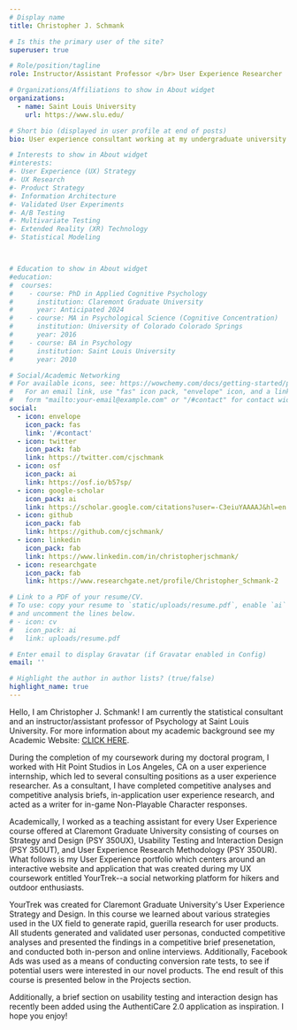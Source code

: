 ```yaml
---
# Display name
title: Christopher J. Schmank

# Is this the primary user of the site?
superuser: true

# Role/position/tagline
role: Instructor/Assistant Professor </br> User Experience Researcher 

# Organizations/Affiliations to show in About widget
organizations:
  - name: Saint Louis University
    url: https://www.slu.edu/

# Short bio (displayed in user profile at end of posts)
bio: User experience consultant working at my undergraduate university teaching Statistics and Cognitive Psychology. My academic research interests include psychometrics and statistical modeling, as well as the impact of regulating emotions and stress on cognitive ability. Learn more at my Academic Website **cjschmank.netlify.app**

# Interests to show in About widget
#interests:
#- User Experience (UX) Strategy 
#- UX Research
#- Product Strategy
#- Information Architecture
#- Validated User Experiments
#- A/B Testing 
#- Multivariate Testing
#- Extended Reality (XR) Technology
#- Statistical Modeling



# Education to show in About widget
#education:
#  courses:
#    - course: PhD in Applied Cognitive Psychology
#      institution: Claremont Graduate University
#      year: Anticipated 2024
#    - course: MA in Psychological Science (Cognitive Concentration)
#      institution: University of Colorado Colorado Springs
#      year: 2016
#    - course: BA in Psychology
#      institution: Saint Louis University
#      year: 2010

# Social/Academic Networking
# For available icons, see: https://wowchemy.com/docs/getting-started/page-builder/#icons
#   For an email link, use "fas" icon pack, "envelope" icon, and a link in the
#   form "mailto:your-email@example.com" or "/#contact" for contact widget.
social:
  - icon: envelope
    icon_pack: fas
    link: '/#contact'
  - icon: twitter
    icon_pack: fab
    link: https://twitter.com/cjschmank
  - icon: osf
    icon_pack: ai
    link: https://osf.io/b57sp/
  - icon: google-scholar
    icon_pack: ai
    link: https://scholar.google.com/citations?user=-C3eiuYAAAAJ&hl=en
  - icon: github
    icon_pack: fab
    link: https://github.com/cjschmank/
  - icon: linkedin
    icon_pack: fab
    link: https://www.linkedin.com/in/christopherjschmank/
  - icon: researchgate
    icon_pack: fab
    link: https://www.researchgate.net/profile/Christopher_Schmank-2

# Link to a PDF of your resume/CV.
# To use: copy your resume to `static/uploads/resume.pdf`, enable `ai` icons in `params.toml`,
# and uncomment the lines below.
# - icon: cv
#   icon_pack: ai
#   link: uploads/resume.pdf

# Enter email to display Gravatar (if Gravatar enabled in Config)
email: ''

# Highlight the author in author lists? (true/false)
highlight_name: true
---
```


Hello, I am Christopher J. Schmank! I am currently the statistical consultant and an instructor/assistant professor of Psychology at Saint Louis University. For more information about my academic background see my Academic Website: <a href="https://cjschmank.netlify.app" target="_blank"> CLICK HERE</a>.

During the completion of my coursework during my doctoral program, I worked with Hit Point Studios in Los Angeles, CA on a user experience internship, which led to several consulting positions as a user experience researcher. As a consultant, I have completed competitive analyses and competitive analysis briefs, in-application user experience research, and acted as a writer for in-game Non-Playable Character responses. 

Academically, I worked as a teaching assistant for every User Experience course offered at Claremont Graduate University consisting of courses on Strategy and Design (PSY 350UX), Usability Testing and Interaction Design (PSY 350UT), and User Experience Research Methodology (PSY 350UR). What follows is my User Experience portfolio which centers around an interactive website and application that was created during my UX coursework entitled YourTrek--a social networking platform for hikers and outdoor enthusiasts. 

YourTrek was created for Claremont Graduate University's User Experience Strategy and Design. In this course we learned about various strategies used in the UX field to generate rapid, guerilla research for user products. All students generated and validated user personas, conducted competitive analyses and presented the findings in a competitive brief presenetation, and conducted both in-person and online interviews. Additionally, Facebook Ads was used as a means of conducting conversion rate tests, to see if potential users were interested in our novel products. The end result of this course is presented below in the Projects section.

Additionally, a brief section on usability testing and interaction design has recently been added using the AuthentiCare 2.0 application as inspiration. I hope you enjoy! 
